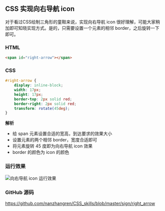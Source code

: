 ## CSS 实现向右导航 icon
对于看过CSS绘制三角形的童鞋来说，实现向右导航 icon 很好理解，可能大家稍加即可知晓实现方式。是的，只需要设置一个元素的相邻 border，之后旋转一下即可。

### HTML
``` html
<span id="right-arrow"></span>
```

### CSS
``` css
#right-arrow {
    display: inline-block;
    width: 17px;
    height: 17px;
    border-top: 2px solid red;
    border-right: 2px solid red;
    transform: rotate(45deg);
}
```
**解析**   
- 给 span 元素设置合适的宽高，到达要求的效果大小
- 设置元素的两个相邻 border，宽度合适即可
- 将元素旋转 45 度即为向右导航 icon 效果
- border 的颜色为 icon 的颜色

### 运行效果
![向右导航 icon 运行效果](https://raw.githubusercontent.com/nanzhangren/CSS_skills/master/sign/right_arrow/right_arrow.png)

### GitHub 源码
https://github.com/nanzhangren/CSS_skills/blob/master/sign/right_arrow